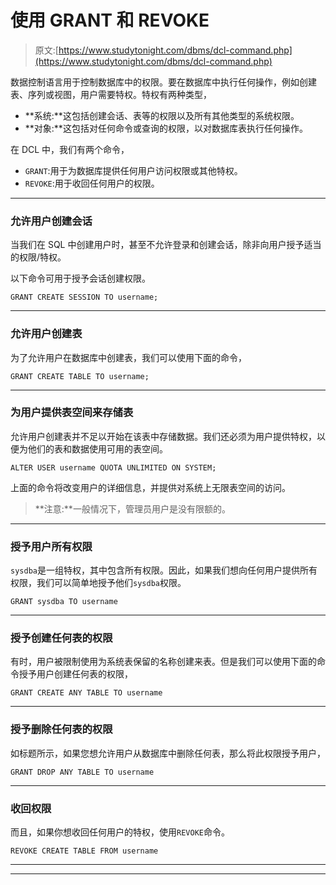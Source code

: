 # 使用 GRANT 和 REVOKE

> 原文:[https://www.studytonight.com/dbms/dcl-command.php](https://www.studytonight.com/dbms/dcl-command.php)

数据控制语言用于控制数据库中的权限。要在数据库中执行任何操作，例如创建表、序列或视图，用户需要特权。特权有两种类型，

*   **系统:**这包括创建会话、表等的权限以及所有其他类型的系统权限。
*   **对象:**这包括对任何命令或查询的权限，以对数据库表执行任何操作。

在 DCL 中，我们有两个命令，

*   `GRANT`:用于为数据库提供任何用户访问权限或其他特权。
*   `REVOKE`:用于收回任何用户的权限。

* * *

### 允许用户创建会话

当我们在 SQL 中创建用户时，甚至不允许登录和创建会话，除非向用户授予适当的权限/特权。

以下命令可用于授予会话创建权限。

```
GRANT CREATE SESSION TO username;
```

* * *

### 允许用户创建表

为了允许用户在数据库中创建表，我们可以使用下面的命令，

```
GRANT CREATE TABLE TO username;
```

* * *

### 为用户提供表空间来存储表

允许用户创建表并不足以开始在该表中存储数据。我们还必须为用户提供特权，以便为他们的表和数据使用可用的表空间。

```
ALTER USER username QUOTA UNLIMITED ON SYSTEM;
```

上面的命令将改变用户的详细信息，并提供对系统上无限表空间的访问。

> **注意:**一般情况下，管理员用户是没有限额的。

* * *

### 授予用户所有权限

`sysdba`是一组特权，其中包含所有权限。因此，如果我们想向任何用户提供所有权限，我们可以简单地授予他们`sysdba`权限。

```
GRANT sysdba TO username
```

* * *

### 授予创建任何表的权限

有时，用户被限制使用为系统表保留的名称创建来表。但是我们可以使用下面的命令授予用户创建任何表的权限，

```
GRANT CREATE ANY TABLE TO username
```

* * *

### 授予删除任何表的权限

如标题所示，如果您想允许用户从数据库中删除任何表，那么将此权限授予用户，

```
GRANT DROP ANY TABLE TO username
```

* * *

### 收回权限

而且，如果你想收回任何用户的特权，使用`REVOKE`命令。

```
REVOKE CREATE TABLE FROM username
```

* * *

* * *